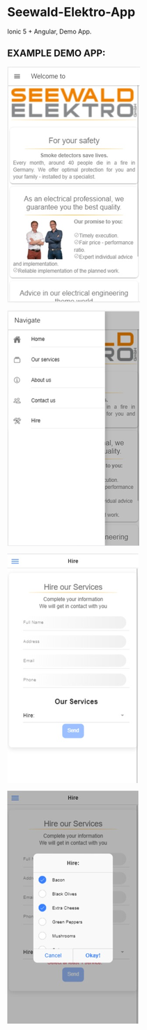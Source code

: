 # Seewald-Elektro-App
Ionic 5 + Angular, Demo App.

## EXAMPLE DEMO APP:

![Screenshot](docs/1.jpg)

![Screenshot](docs/2.jpg)

![Screenshot](docs/3.jpg)

![Screenshot](docs/4.jpg)
